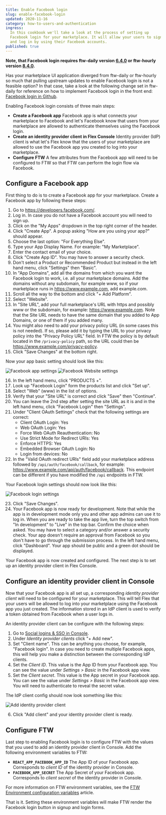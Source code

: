```yaml
---
title: Enable Facebook login
slug: enable-facebook-login
updated: 2020-11-16
category: how-to-users-and-authentication
ingress:
  In this cookbook we'll take a look at the process of setting up
  Facebook login for your marketplace. It will allow your users to sign
  and log in by using their Facebook accounts.
published: true
---
```


**Note, that Facebook login requires ftw-daily version
[6.4.0](https://github.com/sharetribe/ftw-daily/releases/tag/v6.4.0) or
ftw-hourly version
[8.4.0](https://github.com/sharetribe/ftw-hourly/releases/tag/v8.4.0).**

<extrainfo title="Updating from upstream not an option?">

Has your marketplace UI application diverged from ftw-daily or
ftw-hourly so much that pulling upstream updates to enable Facebook
login is not a feasible option? In that case, take a look at the
following change set in ftw-daily for reference on how to implement
Facebook login in the front end:
[Facebook login in Github](https://github.com/sharetribe/ftw-daily/pull/1366).

</extrainfo>

Enabling Facebook login consists of three main steps:

- **Create a Facebook app** Facebook app is what connects your
  marketplace to Facebook and let's Facebook know that users from your
  marketplace are allowed to authenticate themselves using the Facebook
  login.
- **Create an identity provider client in Flex Console** Identity
  provider (IdP) client is what let's Flex know that the users of your
  marketplace are allowed to use the Facebook app you created to log
  into your marketplace.
- **Configure FTW** A few attributes from the Facebook app will need to
  be configured to FTW so that FTW can perform the login flow via
  Facebook.

## Configure a Facebook app

First thing to do is to create a Facebook app for your marketplace.
Create a Facebook app by following these steps:

1. Go to https://developers.facebook.com/.
2. Log in. In case you do not have a Facebook account you will need to
   sign up.
3. Click on the "My Apps" dropdown in the top right corner of the
   header.
4. Click "Create App". A popup asking "How are you using your app?"
   should appear.
5. Choose the last option: "For Everything Else".
6. Type your App Display Name. For example: "My Marketplace".
7. Enter the contact email of your choice.
8. Click "Create App ID". You may have to answer a security check.
9. Don't select a Product or Recommended Product but instead in the left
   hand menu, click "Settings" then "Basic".
10. In "App Domains", add all the domains from which you want the
    Facebook login to work, i.e. all your marketplace domains. Add the
    domains without any subdomain, for example www, so if your
    marketplace runs in https://www.example.com, add example.com.
11. Scroll all the way to the bottom and click "+ Add Platform".
12. Select "Website".
13. In "Site URL", add your full marketplace's URL with https and
    possibly www or the subdomain, for example: https://www.example.com.
    Note that the Site URL needs to have the same domain that you added
    to App Domains, or one of them if you added many.
14. You might also need to add your privacy policy URL (in some cases
    this is not needed). If so, please add it by typing the URL to your
    privacy policy into the "Privacy Policy URL" field. In FTW the
    policy is by default located in the `/privacy-policy` path, so the
    URL could then be https://www.example.com/privacy-policy.
15. Click "Save Changes" at the bottom right.

Now your app basic setting should look like this:

![Facebook app settings](fb-app-settings.png 'Facebook app settings')
![Facebook Website settings](fb-website-settings.png 'Facebook Website settings')

16. In the left hand menu, click "PRODUCTS +".
17. Look up "Facebook Login" form the products list and click "Set up".
18. Select "Web" (www) in the list of options.
19. Verify that your "Site URL" is correct and click "Save" then
    "Continue".
20. You can leave the 2nd step after setting the site URL as it is and
    in the left hand menu, click "Facebook Login" then "Settings".
21. Under "Client OAuth Settings" check that the following settings are
    correct:
    - Client OAuth Login: Yes
    - Web OAuth Login: Yes
    - Force Web OAuth Reauthentication: No
    - Use Strict Mode for Redirect URIs: Yes
    - Enforce HTTPS: Yes
    - Embedded Browser OAuth Login: No
    - Login from devices: No
22. In the "Valid OAuth redirect URIs" field add your marketplace
    address followed by `/api/auth/facebook/callback`, for example:
    https://www.example.com/api/auth/facebook/callback. This endpoint
    can be different if you have modified the `/api` endpoints in FTW.

Your Facebook login settings should now look like this:

![Facebook login settings](fb-login-settings.png 'Facebook login settings')

23. Click "Save Changes".
24. Your Facebook app is now ready for development. Note that while the
    app is in development mode only you and other app admins can use it
    to log in. When you are ready to take the app live, turn the top
    switch from "In development" to "Live" in the top bar. Confirm the
    choice when asked. You may have to select a category and/or answer a
    security check. Your app doesn't require an approval from Facebook
    so you don't have to go through the submission process. In the left
    hand menu, click "Dashboard". Your app should be public and a green
    dot should be displayed.

Your Facebook app is now created and configured. The next step is to set
up an identity provider client in Flex Console.

## Configure an identity provider client in Console

Now that your Facebook app is all set up, a corresponding _identity
provider client_ will need to be configured for your marketplace. This
will tell Flex that your users will be allowed to log into your
marketplace using the Facebook app you just created. The information
stored in an IdP client is used to verify a token obtained from Facebook
when a user logs in.

An identity provider client can be configure with the following steps:

1. Go to
   [Social logins & SSO in Console](https://flex-console.sharetribe.com/social-logins-and-sso).
2. Under _Identity provider clients_ click "+ Add new".
3. Set "Client name". This can be anything you choose, for example,
   "Facebook login". In case you need to create multiple Facebook apps,
   this will help you make a distinction between the corresponding IdP
   clients.
4. Set the _Client ID_. This value is the App ID from your Facebook app.
   You can see the value under _Settings > Basic_ in the Facebook app
   view.
5. Set the _Client secret_. This value is the App secret in your
   Facebook app. You can see the value under _Settings > Basic_ in the
   Facebook app view. You will need to authenticate to reveal the secret
   value.

The IdP client config should now look something like this:

![Add identity provider client](add-idp-client.png 'Add identity provider client')

6. Click "Add client" and your identity provider client is ready.

## Configure FTW

Last step to enabling Facebook login is to configure FTW with the values
that you used to add an identity provider client in Console. Add the
following environment variables to FTW:

- **`REACT_APP_FACEBOOK_APP_ID`** The App ID of your Facebook app.
  Corresponds to _client ID_ of the identity provider in Console.
- **`FACEBOOK_APP_SECRET`** The App Secret of your Facebook app.
  Corresponds to _client secret_ of the identity provider in Console.

For more information on FTW environment variables, see the
[FTW Environment configuration variables](/ftw/ftw-env/) article.

That is it. Setting these environment variables will make FTW render the
Facebook login button in signup and login forms.
